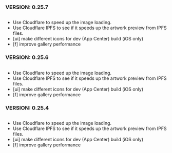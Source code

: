 ### VERSION: 0.25.7
##
- Use Cloudflare to speed up the image loading. 
- Use Cloudflare IPFS to see if it speeds up the artwork preview from IPFS files.
- [ui] make different icons for dev (App Center) build (iOS only)
- [f] improve gallery performance

### VERSION: 0.25.6
##
- Use Cloudflare to speed up the image loading. 
- Use Cloudflare IPFS to see if it speeds up the artwork preview from IPFS files.
- [ui] make different icons for dev (App Center) build (iOS only)
- [f] improve gallery performance

### VERSION: 0.25.4
##
- Use Cloudflare to speed up the image loading. 
- Use Cloudflare IPFS to see if it speeds up the artwork preview from IPFS files.
- [ui] make different icons for dev (App Center) build (iOS only)
- [f] improve gallery performance
